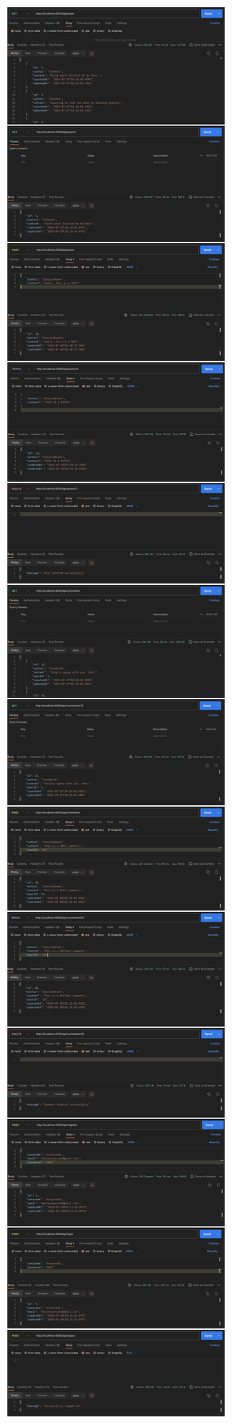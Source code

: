 <img src="./screenshots/1.png">
<img src="./screenshots/2.png">
<img src="./screenshots/3.png">
<img src="./screenshots/4.png">
<img src="./screenshots/5.png">
<img src="./screenshots/6.png">
<img src="./screenshots/7.png">
<img src="./screenshots/8.png">
<img src="./screenshots/9.png">
<img src="./screenshots/10.png">
<img src="./screenshots/11.png">
<img src="./screenshots/12.png">
<img src="./screenshots/13.png">